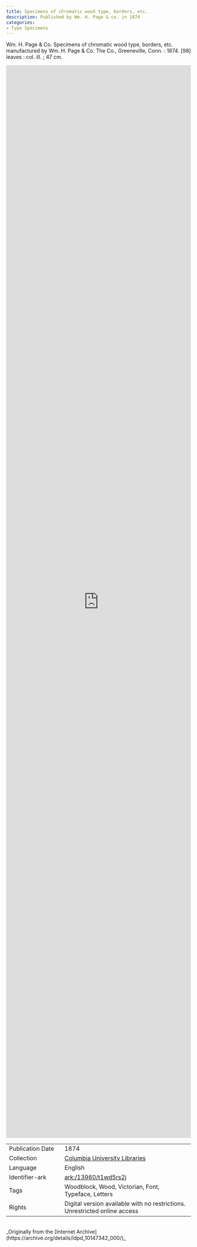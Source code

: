 ```yaml
---
title: Specimens of chromatic wood type, borders, etc.
description: Published by Wm. H. Page & co. in 1874
categories:
- Type Specimens
---
```

Wm. H. Page & Co. Specimens of chromatic wood type, borders, etc. manufactured by Wm. H. Page & Co. The Co., Greeneville, Conn. : 1874. [98] leaves : col. ill. ; 47 cm.
<!-- more -->
<iframe src="https://archive.org/embed/ldpd_10147342_000#page/0" width="100% " height="75% " frameborder="0" webkitallowfullscreen="true" mozallowfullscreen="true" allowfullscreen></iframe>
<br>
<table>
  <tr>
    <td style="width:30%">Publication Date</td>
    <td>1874</td>
  </tr>
  <tr>
    <td style="width:30%">Collection</td>
    <td><a href="https://archive.org/details/ColumbiaUniversityLibraries">Columbia University Libraries</a></td>
  </tr>
  <tr>
    <td style="width:30%">Language</td>
    <td>English</td>
  </tr>
  <tr>
    <td style="width:30%">Identifier-ark</td>
    <td><a href="https://archive.org/details/ldpd_10147342_000">ark:/13960/t1wd5rs2j</a></td>
  </tr>
  <tr>
    <td style="width:30%">Tags</td>
    <td>Woodblock, Wood, Victorian, Font, Typeface, Letters</td>
  </tr>
  <tr>
    <td style="width:30%">Rights</td>
    <td>Digital version available with no restrictions. Unrestricted online access</td>
  </tr>
</table>
<br>
_Originally from the [Internet Archive](https://archive.org/details/ldpd_10147342_000/)_
